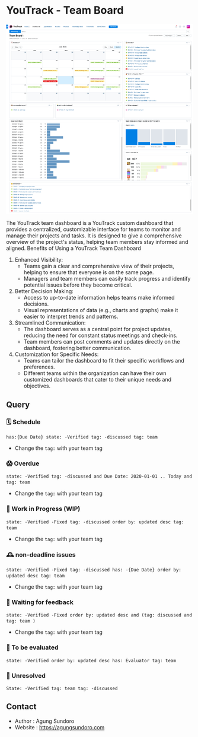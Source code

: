 # YouTrack - Team Board

![](Team%20Board.jpg)

The YouTrack team dashboard is a YouTrack custom dashboard that provides a centralized, customizable interface for teams to monitor and manage their projects and tasks. It is designed to give a comprehensive overview of the project's status, helping team members stay informed and aligned.
Benefits of Using a YouTrack Team Dashboard
1. Enhanced Visibility:
   - Teams gain a clear and comprehensive view of their projects, helping to ensure that everyone is on the same page.
   - Managers and team members can easily track progress and identify potential issues before they become critical. 
2. Better Decision Making:
   - Access to up-to-date information helps teams make informed decisions.
   - Visual representations of data (e.g., charts and graphs) make it easier to interpret trends and patterns.
3. Streamlined Communication:
   - The dashboard serves as a central point for project updates, reducing the need for constant status meetings and check-ins.
   - Team members can post comments and updates directly on the dashboard, fostering better communication.
4. Customization for Specific Needs:
   - Teams can tailor the dashboard to fit their specific workflows and preferences.
   - Different teams within the organization can have their own customized dashboards that cater to their unique needs and objectives.

## Query

### 🗓️ Schedule
```text
has:{Due Date} state: -Verified tag: -discussed tag: team
```
- Change the `tag:` with your team tag

### 😱 Overdue
```text
state: -Verified tag: -discussed and Due Date: 2020-01-01 .. Today and tag: team 
```
- Change the `tag:` with your team tag

### 🚀 Work in Progress (WIP)
```text
state: -Verified -Fixed tag: -discussed order by: updated desc tag: team
```
- Change the `tag:` with your team tag

### 🕰️ non-deadline issues
```text
state: -Verified -Fixed tag: -discussed has: -{Due Date} order by: updated desc tag: team 
```
- Change the `tag:` with your team tag

### 🤷‍️ Waiting for feedback
```text
state: -Verified -Fixed order by: updated desc and (tag: discussed and tag: team ) 
```
- Change the `tag:` with your team tag

### 👀 To be evaluated
```text
state: -Verified order by: updated desc has: Evaluator tag: team 
```

### 🫣 Unresolved
```text
State: -Verified tag: team tag: -discussed
```

## Contact
- Author : Agung Sundoro
- Website : https://agungsundoro.com
